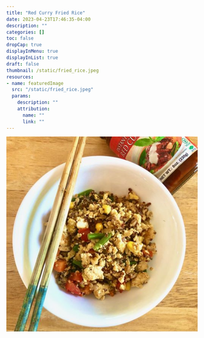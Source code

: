```yaml
---
title: "Red Curry Fried Rice"
date: 2023-04-23T17:46:35-04:00
description: ""
categories: []
toc: false
dropCap: true
displayInMenu: true
displayInList: true
draft: false
thumbnail: /static/fried_rice.jpeg
resources:
- name: featuredImage
  src: "/static/fried_rice.jpeg"
  params:
    description: ""
    attribution:
      name: ""
      link: ""
---
```


![fried rice](/static/fried_rice.jpeg)